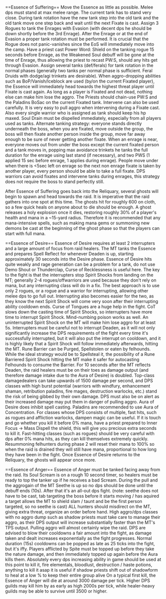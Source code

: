 ==Essence of Suffering==
Move the Essence as little as possible. 
Melee dps must stand at max melee range. 
The current tank has to stand very close. During tank rotation have the new tank step into the old tank and the old tank move one step back and wait until the next Fixate is cast. 
Assign 3 Rogues to tank the Enrages with Evasion (with decent dps he should be down shortly before the 3rd Enrage). After the Enrage or at the end of Evasion a proper tank rotation must be performed. It is crucial that the Rogue does not panic-vanishes since the EoS will immediately move into the camp. Have a priest cast Power Word: Shield on the tanking rogue 15 seconds before Enrage, as the Weakened Soul debuff will be gone at the time of Enrage, thus allowing the priest to recast PW:S, should any hits get through Evasion. 
Assign several tanks (def/ferals) for tank rotation in the normal phases (generally two tanks per normal phase is sufficient. Feral Druids with dodge/agi trinkets are desirable). 
When aggro-dropping abilities such as BoP/Vanish/Iceblock are used (by/on the current Fixated player), the Essence will immediately head towards the highest threat player until Fixate is cast again. As long as a player is Fixated and not dead, nothing else can make him lose the aggro. 
The Priests should chain-use PW:S and the Paladins BoSac on the current Fixated tank. Intervene can also be used carefully. It is very easy to pull aggro when intervening during a Fixate cast. Also every single warrior who is assigned as tank should keep his hp maxed. 
Soul Drain must be dispelled immediately, especially from all players used as tanks. 
Alternate tanking strategy: everyone stands directly underneath the boss, when you are fixated, move outside the group, the boss will then fixate another person inside the group, move far away enough to be sure of never getting another fixate. When an enrage is near, everyone moves out from under the boss except the current fixated person and a tank moves in, popping max avoidance trinkets he tanks the full duration for the enrage using last stand (if necessary), and two PWS (1 applied 15 sec before enrage, 1 applies during enrage). People move under when there is <5sec left on enrage so the next non enrage fixate is taken by another player, every person should be able to take a full fixate. DPS warriors can avoid fixates and intervene tanks during enrages, this strategy does not require the boss to stand perfectly still. 

After Essence of Suffering goes back into the Reliquary, several ghosts will begin to spawn and head towards the raid. It is imperative that the raid gathers into one spot at this time. The ghosts hit for roughly 600 on cloth, so a few quick heals on anyone about to die should be enough. A ghost releases a holy explosion once it dies, restoring roughly 30% of a player's health and mana in a ~15-yard radius. Therefore it is recommended that any mana-intensive spells, such as making mana gems or summoning new demons be cast at the beginning of the ghost phase so that the players can start with full mana. 

==Essence of Desire==
Essence of Desire requires at least 2 interrupters and a large amount of focus from raid healers. The MT tanks the Essence and prepares Spell Reflect for whenever Deaden is up, starting approximately 30 seconds into the Desire phase. 
Essence of Desire hits quite weakly and rage generation can be a problem for a tank, do not use Demo Shout or Thunderclap, Curse of Recklessness is useful here. 
The key to the fight is that the interrupters stop Spirit Shocks from landing on the MT; generally 2-4 rogues/offwarriors are used because they don't rely on mana, but any interrupting class will do in a fix. The best approach is to use only 2 rogues, or a rogue and a warrior for interrupting, allowing other melee dps to go full out. Interrupting also becomes easier for the two, as they know the next Spirit Shock will come very soon after their interrupting ability cooldown ends. 
Curse of Tongues are a huge help in the fight. CoT slows down the casting time of Spirit Shocks, so interrupters have more time to interrupt Spirit Shock. Mind-numbing poison works as well. 
An uninterrupted Spirit Shock on the MT will make him lose aggro for at least 5s. 
Interrupters must be careful not to interrupt Deaden, as it will not only significantly increase the DPS requirements of the fight every time it's successfully interrupted, but it will also put the interrupt on cooldown, and it is highly likely that a Spirit Shock will follow immediately afterwards, hitting the MT. 
Rune Barrier can be Purged, Spellstolen or eaten by felhounds. While the ideal strategy would be to Spellsteal it, the possibility of a Rune Barriered Spirit Shock hitting the MT make it safer for autocasting Felhounds to consume the Barrier. 
For 10 seconds after the MT reflects Deaden, the raid healers must be on their toes as damage output (and therefore damage intake due to the Aura of Desire) is doubled. Top-class damagedealers can take upwards of 1500 damage per second, and DPS classes with high burst potential (warriors with windfury, enhancement shaman, retribution paladins, fire mages, destruction warlocks, etc.) stand the risk of being gibbed by their own damage. DPS must also be on alert as their increased damage may put them in danger of pulling aggro. 
Aura of Desire does inhibit spell casting. Paladins are recommended to use Aura of Concentration. For classes whose DPS consists of multiple, fast hits, such as rogues and affliction warlocks, dampen magic can be useful. 
If it is touch and go whether you kill it before 0% mana, have a priest prepared to Inner Focus -> Mass Dispell the shield, this will give you precious extra seconds to kill it. Fast-hitting classes (such as rogues) should be very careful with dps after 0% mana hits, as they can kill themselves extremely quickly. 
Resummoning felhunters during phase 2 will reset their mana to 100% so when the raid is drained they will still have mana, proportional to how long they have been in the fight. 
Once Essence of Desire returns to the Reliquary, the ghosts will appear once more. 

==Essence of Anger==
Essence of Anger must be tanked facing away from the raid. Its Soul Scream is on a rough 10 second timer, so healers must be ready to top the tanker up if he receives a bad Scream. 
During the pull and the aggrogain of the MT Seethe is up so no dps should be done until the debuff ends (10s). After that it's an all-out dps fight. (note: seethe does not have to be cast, tab targeting the boss before it starts moving / has aquired a target allows the MT to shield slam / taunt and be the first person targeted, so no seethe is cast) 
ALL hunters should misdirect on the MT, giving extra threat, organize an order before hand. 
High aggro/dps classes with no aggro dump such as shadow priests must take care to manage their aggro, as their DPS output will increase substantially faster than the MT's TPS output. Pulling aggro will almost certainly wipe the raid. 
DPS are advised to blow their cooldowns a fair amount into the fight, as damage taken and dealt increases exponentially as the fight progresses. Normal duration (15s) cooldowns can be popped as late as 25 ticks into the fight, but it's iffy. 
Players afflicted by Spite must be topped up before they take the nature damage, and then immediately topped up again before the Aura kills them. 
Absolutely every dps increasing ability in game should be used at this point to kill it, fire elementals, bloodlust, destruction / haste potions, anything to kill it asap 
it is useful if shadow priests shift out of shadowform to heal at a low % to keep their entire group alive 
On a typical first kill, the Essence of Anger will die at around 3000 damage per tick. Higher DPS guilds may kill him by as early as high 2000s per tick, while healer-heavy guilds may be able to survive until 3500 or higher.